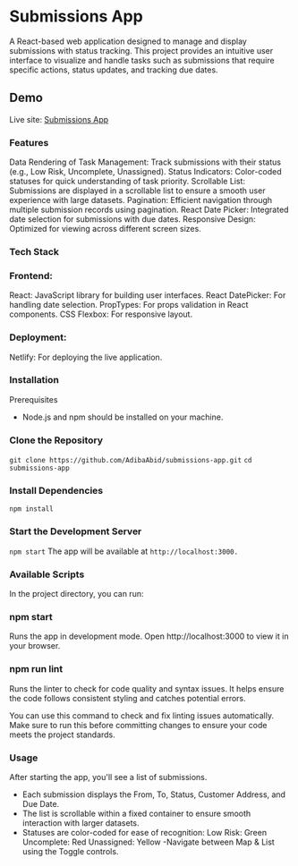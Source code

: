 # Submissions App

A React-based web application designed to manage and display submissions with status tracking. This project provides an intuitive user interface to visualize and handle tasks such as submissions that require specific actions, status updates, and tracking due dates.

## Demo

Live site: [Submissions App](https://soft-bombolone-9e0a2e.netlify.app/)

### Features
Data Rendering of Task Management: Track submissions with their status (e.g., Low Risk, Uncomplete, Unassigned).
Status Indicators: Color-coded statuses for quick understanding of task priority.
Scrollable List: Submissions are displayed in a scrollable list to ensure a smooth user experience with large datasets.
Pagination: Efficient navigation through multiple submission records using pagination.
React Date Picker: Integrated date selection for submissions with due dates.
Responsive Design: Optimized for viewing across different screen sizes.

### Tech Stack

### Frontend:
  React: JavaScript library for building user interfaces.
  React DatePicker: For handling date selection.
  PropTypes: For props validation in React components.
  CSS Flexbox: For responsive layout.
  
### Deployment:
  Netlify: For deploying the live application.

### Installation
Prerequisites
- Node.js and npm should be installed on your machine.

### Clone the Repository
`git clone https://github.com/AdibaAbid/submissions-app.git`
`cd submissions-app`

### Install Dependencies
`npm install`

### Start the Development Server
`npm start`
The app will be available at `http://localhost:3000.`

### Available Scripts
In the project directory, you can run:

### npm start
Runs the app in development mode.
Open http://localhost:3000 to view it in your browser.

### npm run lint
Runs the linter to check for code quality and syntax issues.
It helps ensure the code follows consistent styling and catches potential errors.

You can use this command to check and fix linting issues automatically. Make sure to run this before committing changes to ensure your code meets the project standards.


### Usage
After starting the app, you'll see a list of submissions.
- Each submission displays the From, To, Status, Customer Address, and Due Date.
- The list is scrollable within a fixed container to ensure smooth interaction with larger datasets.
- Statuses are color-coded for ease of recognition:
  Low Risk: Green
  Uncomplete: Red
  Unassigned: Yellow
-Navigate between Map & List using the Toggle controls.

